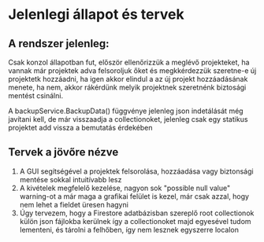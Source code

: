 # Jelenlegi állapot és tervek

## A rendszer jelenleg: 
Csak konzol állapotban fut, először ellenőrizzük a meglévő projekteket, ha vannak már projektek adva felsoroljuk őket és megkkérdezzük szeretne-e új projektetk hozzáadni, ha igen akkor elindul a az új projekt hozzáadásának menete, ha nem, akkor rákérdünk melyik projektnek szeretnénk biztosági mentést csinálni.

A backupService.BackupData() függvénye jelenleg json indetálását még javítani kell, de már visszaadja a collectionoket, jelenleg csak egy statikus projektet add vissza a bemutatás érdekében

## Tervek a jövőre nézve

1. A GUI segítségével a projektek felsorolása, hozzáadása vagy biztonsági mentése sokkal intuitívabb lesz
2. A kivételek megfelelő kezelése, nagyon sok "possible null value" warning-ot a már maga a grafikai felület is kezel, már csak azzal, hogy nem lehet a fieldet üresen hagyni
3. Úgy tervezem, hogy a Firestore adatbázisban szereplő root collectionok külön json fájlokba kerülnek így a collectionoket majd egyesével tudom lementeni, és tárolni a felhőben, így nem lesznek egyszerre localon 